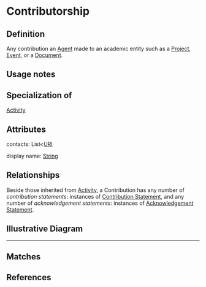 # Contributorship

## Definition
Any contribution an [Agent](../entities/Agent.md) made to an academic entity such as a [Project](../entities/ContributionshipToProject.md), [Event](../entities/ContributionshipToEvent.md), or a [Document](Contributorship_to_Document.md).

## Usage notes

## Specialization of
[Activity](../entities/Activity.md)

## Attributes

contacts: List<[URI](../datatypes/URI.md)

display name: [String](../datatypes/String.md)

## Relationships

Beside those inherited from [Activity](../entities/Activity.md#relationships), a Contribution has any number of *contribution statements*: instances of [Contribution Statement](../entities/Contribution_Statement), and any number of *acknowledgement statements*: instances of [Acknowledgement Statement](../entities/Acknowledgement_Statement). 

## Illustrative Diagram


---
## Matches

## References